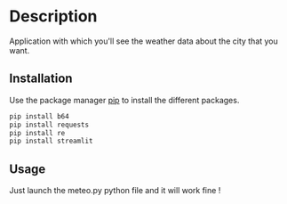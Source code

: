 # Description

Application with which you'll see the weather data about the city that you want.

## Installation

Use the package manager [pip](https://pip.pypa.io/en/stable/) to install the different packages.

```bash
pip install b64
pip install requests
pip install re
pip install streamlit
```

## Usage

Just launch the meteo.py python file and it will work fine !
